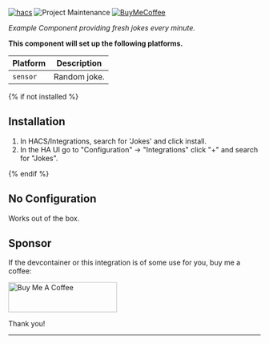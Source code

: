 [![hacs][hacsbadge]][hacs]
![Project Maintenance][maintenance-shield]
[![BuyMeCoffee][buymecoffeebadge]][buymecoffee]

_Example Component providing fresh jokes every minute._

**This component will set up the following platforms.**

Platform | Description
-- | --
`sensor` | Random joke.

<!-- ![example][exampleimg] -->

{% if not installed %}
## Installation

1. In HACS/Integrations, search for 'Jokes' and click install.
1. In the HA UI go to "Configuration" -> "Integrations" click "+" and search for "Jokes".

{% endif %}

## No Configuration

Works out of the box.

## Sponsor

If the devcontainer or this integration is of some use for you, buy me a coffee:

<a href="https://www.buymeacoffee.com/LaggAt" target="_blank"><img src="https://cdn.buymeacoffee.com/buttons/v2/default-yellow.png" alt="Buy Me A Coffee" style="height: 60px !important;width: 217px !important;" ></a>

Thank you!

<!---->

***

[buymecoffee]: https://www.buymeacoffee.com/LaggAt
[buymecoffeebadge]: https://img.shields.io/badge/buy%20me%20a%20coffee-donate-yellow.svg?style=for-the-badge
[hacs]: https://github.com/hacs/integration
[hacsbadge]: https://img.shields.io/badge/HACS-Default-orange.svg?style=for-the-badge
[license-shield]: https://img.shields.io/github/license/LaggAt/hacs-jokes
[maintenance-shield]: https://img.shields.io/badge/maintainer-Florian%20Lagg-blue.svg?style=for-the-badge
[releases-shield]: https://img.shields.io/github/release/custom-components/hacs-jokes.svg?style=for-the-badge
[releases]: https://github.com/custom-components/hacs-jokes/releases